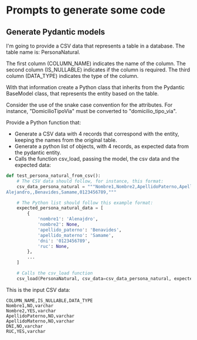 # Prompts to generate some code

## Generate Pydantic models

I'm going to provide a CSV data that represents a table in a database.
The table name is: PersonaNatural.

The first column (COLUMN_NAME) indicates the name of the column.
The second column (IS_NULLABLE) indicates if the column is required.
The third column (DATA_TYPE) indicates the type of the column.

With that information create a Python class that inherits from the Pydantic
BaseModel class, that represents the entity based on the table.

Consider the use of the snake case convention for the attributes.
For instance, "DomicilioTipoVia" must be converted to "domicilio_tipo_via".

Provide a Python function that:

- Generate a CSV data with 4 records that correspond with the entity, keeping the names from the original table.
- Generate a python list of objects, with 4 records, as expected data from the pydantic entity.
- Calls the function csv_load, passing the model, the csv data and the expected data:

```python
def test_persona_natural_from_csv():
    # The CSV data should follow, for instance, this format:
    csv_data_persona_natural = """Nombre1,Nombre2,ApellidoPaterno,ApellidoMaterno,DNI,RUC
Alejandro,,Benavides,Samame,0123456789,"""

    # The Python list should follow this example format:
    expected_persona_natural_data = [
        {
            'nombre1': 'Alenajdro',
            'nombre2': None,
            'apellido_paterno': 'Benavides',    
            'apellido_materno': 'Samame',    
            'dni': '0123456789',
            'ruc': None,
        },
        ...
    ]

    # Calls the csv_load function
    csv_load(PersonaNatural, csv_data=csv_data_persona_natural, expected_data=expected_persona_natural_data)
```
This is the input CSV data:
```csv
COLUMN_NAME,IS_NULLABLE,DATA_TYPE
Nombre1,NO,varchar
Nombre2,YES,varchar
ApellidoPaterno,NO,varchar
ApellidoMaterno,NO,varchar
DNI,NO,varchar
RUC,YES,varchar
```

